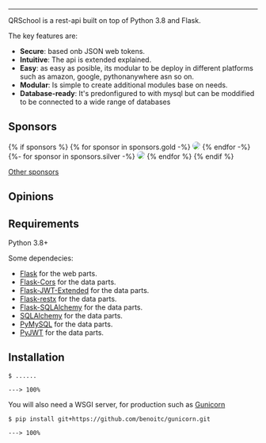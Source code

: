 ---

QRSchool is a rest-api built on top of Python 3.8 and Flask.

The key features are:

- **Secure**: based onb JSON web tokens.
- **Intuitive**: The api is extended explained.
- **Easy**: as easy as posible, its modular to be deploy in different platforms
  such as amazon, google, pythonanywhere asn so on.
- **Modular**: Is simple to create additional modules base on needs.
- **Database-ready**: It's predonfigured to with mysql but can be moddified to
  be connected to a wide range of databases

## Sponsors

<!-- sponsors -->

{% if sponsors %} {% for sponsor in sponsors.gold -%}
<a href="{{ sponsor.url }}" target="_blank" title="{{ sponsor.title }}"><img src="{{ sponsor.img }}" style="border-radius:15px"></a>
{% endfor -%} {%- for sponsor in sponsors.silver -%}
<a href="{{ sponsor.url }}" target="_blank" title="{{ sponsor.title }}"><img src="{{ sponsor.img }}" style="border-radius:15px"></a>
{% endfor %} {% endif %}

<!-- /sponsors -->

<a href="https://gestionhseq.com/#sponsors" class="external-link" target="_blank">Other
sponsors</a>

## Opinions

## Requirements

Python 3.8+

Some dependecies:

- <a href="https://flask.palletsprojects.com/en/2.3.x/" class="external-link" target="_blank">Flask</a>
  for the web parts.
- <a href="https://flask-cors.readthedocs.io/en/latest/" class="external-link" target="_blank">Flask-Cors</a>
  for the data parts.
- <a href="https://flask-jwt-extended.readthedocs.io/en/stable/" class="external-link" target="_blank">Flask-JWT-Extended</a>
  for the data parts.
- <a href="https://flask-restx.readthedocs.io/en/latest/" class="external-link" target="_blank">Flask-restx</a>
  for the data parts.
- <a href="https://flask-sqlalchemy.palletsprojects.com/en/3.0.x/#" class="external-link" target="_blank">Flask-SQLAlchemy</a>
  for the data parts.
- <a href="https://docs.sqlalchemy.org/en/20/" class="external-link" target="_blank">SQLAlchemy</a>
  for the data parts.
- <a href="https://pymysql.readthedocs.io/en/latest/" class="external-link" target="_blank">PyMySQL</a>
  for the data parts.
- <a href="https://github.com/jpadilla/pyjwt" class="external-link" target="_blank">PyJWT</a>
  for the data parts.

## Installation

<div class="termy">

```console
$ ......

---> 100%
```

</div>

You will also need a WSGI server, for production such as
<a href="https://www.gunicorn.org" class="external-link" target="_blank">Gunicorn</a>

<div class="termy">

```console
$ pip install git+https://github.com/benoitc/gunicorn.git

---> 100%
```

</div>
